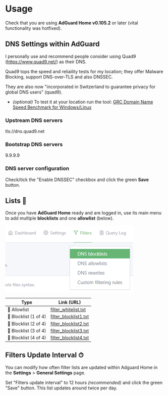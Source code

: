 # Usage

Check that you are using __AdGuard Home v0.105.2__ or later
(vital functionality was hotfixed).

## DNS Settings within AdGuard

I personally use and recommend people consider using Quad9 (https://www.quad9.net/) as their DNS.

Quad9 tops the speed and reliaility tests for my location; they offer Malware Blocking, support DNS-over-TLS and also DNSSEC.

They are also now "incorporated in Switzerland to guarantee privacy for global DNS users" (quad9).

* _(optional)_ To test it at your location run the tool: [GRC Domain Name Speed Benchmark for Windows/Linux](https://www.grc.com/dns/benchmark.htm)

### Upstream DNS servers

tls://dns.quad9.net

### Bootstrap DNS servers

9.9.9.9

### DNS server configuration

Check/tick the "Enable DNSSEC" checkbox and click the green __Save__ button.

## Lists 📓

Once you have __AdGuard Home__ ready and are logged in, use its main menu to add
multiple __blocklists__ and one __allowlist__ (below).

![menu](https://raw.githubusercontent.com/hl2guide/Filterlist-for-AdGuard/master/Screenshots/example%20menu.PNG "Menu")

Type | Link (URL)
--------- | -----
📗 Allowlist | [filter_whitelist.txt](https://raw.githubusercontent.com/hl2guide/Filterlist-for-AdGuard/master/filter_whitelist.txt)
🛑 Blocklist (1 of 4) | [filter_blocklist1.txt](https://raw.githubusercontent.com/hl2guide/Filterlist-for-AdGuard/master/Blocklist/filter_blocklist1.txt)
🛑 Blocklist (2 of 4) | [filter_blocklist2.txt](https://raw.githubusercontent.com/hl2guide/Filterlist-for-AdGuard/master/Blocklist/filter_blocklist2.txt)
🛑 Blocklist (3 of 4) | [filter_blocklist3.txt](https://raw.githubusercontent.com/hl2guide/Filterlist-for-AdGuard/master/Blocklist/filter_blocklist3.txt)
🛑 Blocklist (4 of 4) | [filter_blocklist4.txt](https://raw.githubusercontent.com/hl2guide/Filterlist-for-AdGuard/master/Blocklist/filter_blocklist4.txt)

## Filters Update Interval ⏱

You can modify how often filter lists are updated within Adguard Home in the
__Settings__ > __General Settings__ page.

Set "Filters update interval" to 12 hours _(recommended)_ and click the green "Save" button.
This list updates around twice per day.